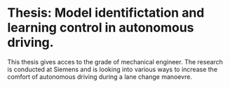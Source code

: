 # Thesis: Model identifictation and learning control in autonomous driving.
This thesis gives acces to the grade of mechanical engineer. The research is conducted at Siemens and is looking into various ways to increase the comfort of autonomous driving during a lane change manoevre. 
